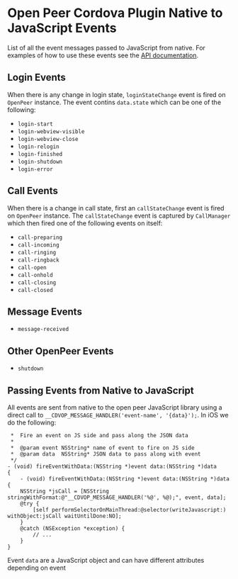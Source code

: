 # Open Peer Cordova Plugin Native to JavaScript Events
List of all the event messages passed to JavaScript from native. For examples of how to use these events see the [API documentation]().

## Login Events

When there is any change in login state, `loginStateChange` event is fired on `OpenPeer` instance. The event contins `data.state` which can be one of the following:

 * `login-start`
 * `login-webview-visible`
 * `login-webview-close`
 * `login-relogin`
 * `login-finished`
 * `login-shutdown`
 * `login-error`

## Call Events
When there is a change in call state, first an `callStateChange` event is fired on `OpenPeer` instance.
The `callStateChange` event is captured by `CallManager` which then fired one of the following events on itself:

 * `call-preparing`
 * `call-incoming`
 * `call-ringing`
 * `call-ringback`
 * `call-open`
 * `call-onhold`
 * `call-closing`
 * `call-closed`

## Message Events

  * `message-received`

## Other OpenPeer Events

 * `shutdown`

## Passing Events from Native to JavaScript
All events are sent from native to the open peer JavaScript library using a direct call to `__CDVOP_MESSAGE_HANDLER('event-name', '{data}');`. In iOS we do the following:
```
 *  Fire an event on JS side and pass along the JSON data
 *
 *  @param event NSString* name of event to fire on JS side
 *  @param data  NSString* JSON data to pass along with event
 */
- (void) fireEventWithData:(NSString *)event data:(NSString *)data
{
    - (void) fireEventWithData:(NSString *)event data:(NSString *)data
{
    NSString *jsCall = [NSString stringWithFormat:@"__CDVOP_MESSAGE_HANDLER('%@', %@);", event, data];
    @try {
        [self performSelectorOnMainThread:@selector(writeJavascript:) withObject:jsCall waitUntilDone:NO];
    }
    @catch (NSException *exception) {
        // ...
    }
}
```
Event `data` are a JavaScript object and can have different attributes depending on event
